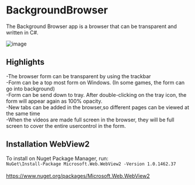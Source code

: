 # BackgroundBrowser

The Background Browser app is a browser that can be transparent and written in C#. 

![image](https://user-images.githubusercontent.com/4784108/210327600-bd1cb844-24f5-4f44-9b74-a6796311d17d.png)

## Highlights
-The browser form can be transparent by using the trackbar</br>
-Form can be a top most form on Windows. (In some games, the form can go into background)</br>
-Form can be send down to tray. After double-clicking on the tray icon, the form will appear again as 100% opacity.</br>
-New tabs can be added in the browser,so different pages can be viewed at the same time</br>
-When the videos are made full screen in the browser, they will be full screen to cover the entire usercontrol in the form.

## Installation WebView2
To install on Nuget Package Manager, run:</br>
`NuGet\Install-Package Microsoft.Web.WebView2 -Version 1.0.1462.37`
</br></br>
https://www.nuget.org/packages/Microsoft.Web.WebView2

